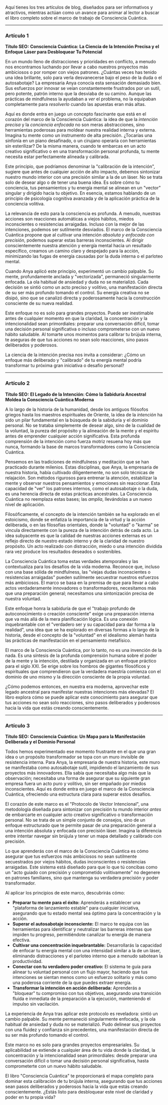 Aquí tienes los tres artículos de blog, diseñados para ser informativos y atractivos, mientras actúan como un avance para animar al lector a buscar el libro completo sobre el marco de trabajo de Consciencia Cuántica.

---

### Artículo 1

**Título SEO:** **Consciencia Cuántica: La Ciencia de la Intención Precisa y el Enfoque Láser para Desbloquear Tu Potencial**

En un mundo lleno de distracciones y prioridades en conflicto, a menudo nos encontramos luchando por llevar a cabo nuestros proyectos más ambiciosos o por romper con viejos patrones. ¿Cuántas veces has tenido una idea brillante, solo para verla desvanecerse bajo el peso de la duda o el autosabotaje? La empresaria Anya conocía esta sensación demasiado bien. Sus esfuerzos por innovar se veían constantemente frustrados por un sutil, pero potente, patrón interno que la desviaba de su camino. Aunque las prácticas de mindfulness la ayudaban a *ver* el problema, no la equipaban completamente para *resolverlo* cuando las apuestas eran más altas.

Aquí es donde entra en juego un concepto fascinante que está en el corazón del marco de la Consciencia Cuántica: la idea de que la *intención precisa* y la *conciencia enfocada* no son meras abstracciones, sino herramientas poderosas para moldear nuestra realidad interna y externa. Imagina tu mente como un instrumento de alta precisión. ¿Tocarías una sinfonía en un piano desafinado, o un cirujano operaría con herramientas sin esterilizar? De la misma manera, cuando te embarcas en un acto creativo significativo o en una transformación personal profunda, tu mente necesita estar perfectamente alineada y calibrada.

Este principio, que podríamos denominar la "calibración de la intención", sugiere que antes de cualquier acción de alto impacto, debemos sintonizar nuestro mundo interior con una precisión similar a la de un láser. No se trata solo de desear algo o de tener una buena idea. Es sobre cómo tu conciencia, tus pensamientos y tu energía mental se alinean en un "vector" singular y dirigido hacia tu objetivo. En esencia, estamos hablando de un principio de psicología cognitiva avanzada y de la aplicación práctica de la conciencia volitiva.

La relevancia de esto para la consciencia es profunda. A menudo, nuestras acciones son reacciones automáticas a viejos hábitos, miedos inconscientes o resistencias arraigadas. Incluso con la mejor de las intenciones, podemos ser sutilmente desviados. El marco de la Consciencia Cuántica propone que al cultivar una intención *absoluta y enfocada con precisión*, podemos superar estas barreras inconscientes. Al dirigir conscientemente nuestra atención y energía mental hacia un resultado específico, creamos un camino claro y despejado para la acción, minimizando las fugas de energía causadas por la duda interna o el parloteo mental.

Cuando Anya aplicó este principio, experimentó un cambio palpable. Su mente, profundamente anclada y "vectorizada", permaneció singularmente enfocada. La ola habitual de ansiedad y duda no se materializó. Cada decisión se sintió como un acto preciso y volitivo, una manifestación directa de su ser más profundo tomando el control. Su energía creativa no se disipó, sino que se canalizó directa y poderosamente hacia la construcción consciente de su nueva realidad.

Este enfoque no es solo para grandes proyectos. Puede ser inestimable antes de cualquier momento en que la claridad, la concentración y la intencionalidad sean primordiales: preparar una conversación difícil, tomar una decisión personal significativa o incluso comprometerse con un nuevo hábito saludable. Al tomarte unos momentos para calibrar tu brújula interna, te aseguras de que tus acciones no sean solo reacciones, sino pasos deliberados y poderosos.

La ciencia de la intención precisa nos invita a considerar: ¿Cómo un enfoque más deliberado y "calibrado" de tu energía mental podría transformar tu próxima gran iniciativa o desafío personal?

---

### Artículo 2

**Título SEO:** **El Legado de la Intención: Cómo la Sabiduría Ancestral Moldea la Consciencia Cuántica Moderna**

A lo largo de la historia de la humanidad, desde los antiguos filósofos griegos hasta los maestros espirituales de Oriente, la idea de la *intención* ha sido un pilar fundamental en la búsqueda de la sabiduría y el dominio personal. No se trataba simplemente de desear algo, sino de la cualidad de la voluntad, la pureza del propósito y la alineación de la mente y el espíritu antes de emprender cualquier acción significativa. Esta profunda comprensión de la intención como fuerza motriz resuena hoy más que nunca, formando la base de marcos transformadores como la Consciencia Cuántica.

Pensemos en las tradiciones de mindfulness y meditación que se han practicado durante milenios. Estas disciplinas, que Anya, la empresaria de nuestra historia, había cultivado diligentemente, no son solo técnicas de relajación. Son métodos rigurosos para entrenar la atención, estabilizar la mente y observar nuestros pensamientos y emociones sin reaccionar. Esta capacidad de "ver" los patrones internos, como el autosabotaje o la duda, es una herencia directa de estas prácticas ancestrales. La Consciencia Cuántica no reemplaza estas bases; las *amplía*, llevándolas a un nuevo nivel de aplicación.

Filosóficamente, el concepto de la intención también se ha explorado en el estoicismo, donde se enfatiza la importancia de la virtud y la acción deliberada, o en las filosofías orientales, donde la "voluntad" o "karma" se vincula directamente con la pureza de la intención detrás de cada acto. La idea subyacente es que la calidad de nuestras acciones externas es un reflejo directo de nuestro estado interno y de la claridad de nuestro propósito. Un acto realizado con distracción, miedo o una intención dividida rara vez produce los resultados deseados o sostenibles.

La Consciencia Cuántica toma estas verdades atemporales y las contextualiza para los desafíos de la vida moderna. Reconoce que, incluso con una base sólida de mindfulness, las "viejas dudas inconscientes o resistencias arraigadas" pueden sutilmente secuestrar nuestros esfuerzos más ambiciosos. El marco se basa en la premisa de que para llevar a cabo actos verdaderamente innovadores o transformadores, necesitamos más que una preparación general; necesitamos una sintonización precisa de nuestra voluntad.

Este enfoque honra la sabiduría de que el "trabajo profundo de autoconocimiento o creación consciente" exige una preparación interna que va más allá de la mera planificación lógica. Es una conexión inquebrantable con el "verdadero ser y su capacidad para dar forma a la realidad", una idea que se ha explorado en diversas formas a lo largo de la historia, desde el concepto de la "voluntad" en el idealismo alemán hasta las prácticas de manifestación en el pensamiento metafísico.

El marco de la Consciencia Cuántica, por lo tanto, no es una invención de la nada. Es una síntesis de la profunda comprensión humana sobre el poder de la mente y la intención, destilada y organizada en un enfoque práctico para el siglo XXI. Se erige sobre los hombros de gigantes filosóficos y espirituales que comprendieron que la verdadera maestría comienza con el dominio de uno mismo y la dirección consciente de la propia voluntad.

¿Cómo podemos entonces, en nuestra era moderna, aprovechar este legado ancestral para manifestar nuestras intenciones más elevadas? El libro explora cómo se puede aplicar este conocimiento para asegurar que tus acciones no sean solo reacciones, sino pasos deliberados y poderosos hacia la vida que estás creando conscientemente.

---

### Artículo 3

**Título SEO:** **Consciencia Cuántica: Un Mapa para la Manifestación Deliberada y el Dominio Personal**

Todos hemos experimentado ese momento frustrante en el que una gran idea o un propósito transformador se topa con un muro invisible de resistencia interna. Para Anya, la empresaria de nuestra historia, este muro se manifestaba como autosabotaje sutil, impidiendo el lanzamiento de sus proyectos más innovadores. Ella sabía que necesitaba algo más que la observación; necesitaba una forma de asegurar que su siguiente gran empresa fuera un acto puro y volitivo, sin ser empañado por miedos inconscientes. Aquí es donde entra en juego el marco de la Consciencia Cuántica, ofreciendo una estructura clara para superar estos desafíos.

El corazón de este marco es el "Protocolo de Vector Intencional", una metodología diseñada para sintonizar con precisión tu mundo interior *antes* de embarcarte en cualquier acto creativo significativo o transformación personal. No se trata de un simple conjunto de consejos, sino de un enfoque estructurado que te permite pasar de una preparación general a una intención absoluta y enfocada con precisión láser. Imagina la diferencia entre intentar navegar sin brújula y tener un mapa detallado y calibrado con precisión.

Lo que aprenderás con el marco de la Consciencia Cuántica es cómo asegurar que tus esfuerzos más ambiciosos no sean sutilmente secuestrados por viejos hábitos, dudas inconscientes o resistencias arraigadas. Este sistema está diseñado para que lo que tú concibas como un "acto guiado con precisión y comprometido volitivamente" no degenere en patrones familiares, sino que mantenga su verdadera precisión y poder transformador.

Al aplicar los principios de este marco, descubrirás cómo:
*   **Preparar tu mente para el éxito:** Aprenderás a establecer una "plataforma de lanzamiento estable" para cualquier iniciativa, asegurando que tu estado mental sea óptimo para la concentración y la acción.
*   **Superar el autosabotaje inconsciente:** El marco te equipa con las herramientas para identificar y neutralizar las barreras internas que impiden tu progreso, permitiéndote canalizar tu energía de manera efectiva.
*   **Cultivar una concentración inquebrantable:** Desarrollarás la capacidad de enfocar tu energía mental con una intensidad similar a la de un láser, eliminando distracciones y el parloteo interno que a menudo sabotean la productividad.
*   **Conectar con tu verdadero poder creativo:** El sistema te guía para alinear tu voluntad personal con un flujo mayor, haciendo que tus intenciones se sientan menos como un esfuerzo solitario y más como una poderosa corriente de la que puedes extraer energía.
*   **Transformar la intención en acción deliberada:** Aprenderás a "bloquear" tu compromiso con tus objetivos, asegurando una transición fluida e inmediata de la preparación a la ejecución, manteniendo el impulso sin vacilación.

La experiencia de Anya tras aplicar este protocolo es reveladora: sintió un cambio palpable. Su mente permaneció singularmente enfocada, y la ola habitual de ansiedad y duda no se materializó. Pudo delinear sus proyectos con una fluidez y confianza sin precedentes, una manifestación directa de su ser más profundo tomando el control.

Este marco no es solo para grandes proyectos empresariales. Su aplicabilidad se extiende a cualquier área de tu vida donde la claridad, la concentración y la intencionalidad sean primordiales: desde preparar una conversación difícil o tomar una decisión personal significativa, hasta comprometerte con un nuevo hábito saludable.

El libro "Consciencia Cuántica" te proporcionará el mapa completo para dominar esta calibración de tu brújula interna, asegurando que tus acciones sean pasos deliberados y poderosos hacia la vida que estás creando conscientemente. ¿Estás listo para desbloquear este nivel de claridad y poder en tu propia vida?